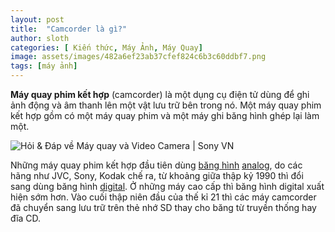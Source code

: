 ```yaml
---
layout: post
title:  "Camcorder là gì?"
author: sloth
categories: [ Kiến thức, Máy Ảnh, Máy Quay]
image: assets/images/482a6ef23ab37cfef824c6b3c60ddbf7.png
tags: [máy ảnh]
---
```

**Máy quay phim kết hợp** (camcorder) là một dụng cụ điện tử dùng để ghi ảnh động và âm thanh lên một vật lưu trữ bên trong nó. Một máy quay phim kết hợp gồm có một máy quay phim và một máy ghi băng hình ghép lại làm một.

![Hỏi & Đáp về Máy quay và Video Camera | Sony VN](/Users/phuongphan/Dev/sieusale/assets/images/482a6ef23ab37cfef824c6b3c60ddbf7.png)

Những máy quay phim kết hợp đầu tiên dùng [băng hình](https://vi.wikipedia.org/wiki/Băng_hình) [analog](https://vi.wikipedia.org/wiki/Analog), do các hãng như JVC, Sony, Kodak chế ra, từ khoảng giữa thập kỷ 1990 thì đổi sang dùng băng hình [digital](https://vi.wikipedia.org/wiki/Digital). Ở những máy cao cấp thì băng hình digital xuất hiện sớm hơn. Vào cuối thập niên đầu của thế kỉ 21 thì các máy camcorder đã chuyển sang lưu trữ trên thẻ nhớ SD thay cho băng từ truyền thống hay đĩa CD.
